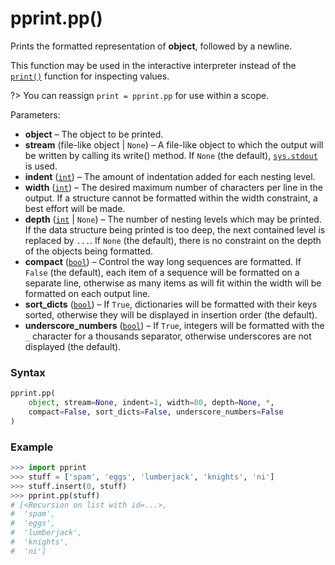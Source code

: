 # pprint.pp()

Prints the formatted representation of **object**, followed by a newline.

This function may be used in the interactive interpreter instead of the [`print()`](/built-in-functions/print.md) function for inspecting values.

?> You can reassign `print = pprint.pp` for use within a scope.

Parameters:

- **object** – The object to be printed.
- **stream** (file-like object | `None`) – A file-like object to which the output will be written by calling its write() method. If `None` (the default), [`sys.stdout`](/modules/sys/stdout.md) is used.
- **indent** ([`int`](/built-in-types/int/)) – The amount of indentation added for each nesting level.
- **width** ([`int`](/built-in-types/int/)) – The desired maximum number of characters per line in the output. If a structure cannot be formatted within the width constraint, a best effort will be made.
- **depth** ([`int`](/built-in-types/int/) | `None`) – The number of nesting levels which may be printed. If the data structure being printed is too deep, the next contained level is replaced by `...`. If `None` (the default), there is no constraint on the depth of the objects being formatted.
- **compact** ([`bool`](/built-in-types/bool.md)) – Control the way long sequences are formatted. If `False` (the default), each item of a sequence will be formatted on a separate line, otherwise as many items as will fit within the width will be formatted on each output line.
- **sort_dicts** ([`bool`](/built-in-types/bool.md)) – If `True`, dictionaries will be formatted with their keys sorted, otherwise they will be displayed in insertion order (the default).
- **underscore_numbers** ([`bool`](/built-in-types/bool.md)) – If `True`, integers will be formatted with the `_` character for a thousands separator, otherwise underscores are not displayed (the default).

### Syntax

```python
pprint.pp(
    object, stream=None, indent=1, width=80, depth=None, *, 
    compact=False, sort_dicts=False, underscore_numbers=False
)
```

### Example

```python
>>> import pprint
>>> stuff = ['spam', 'eggs', 'lumberjack', 'knights', 'ni']
>>> stuff.insert(0, stuff)
>>> pprint.pp(stuff)
# [<Recursion on list with id=...>,
#  'spam',
#  'eggs',
#  'lumberjack',
#  'knights',
#  'ni']
```
